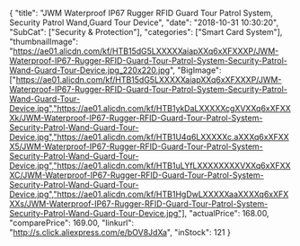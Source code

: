 {
	"title": "JWM Waterproof IP67 Rugger RFID Guard Tour Patrol System, Security Patrol Wand,Guard Tour Device",
	"date": "2018-10-31 10:30:20",
	"SubCat": ["Security & Protection"],
	"categories": ["Smart Card System"],
	"thumbnailImage": "https://ae01.alicdn.com/kf/HTB15dG5LXXXXXaiapXXq6xXFXXXP/JWM-Waterproof-IP67-Rugger-RFID-Guard-Tour-Patrol-System-Security-Patrol-Wand-Guard-Tour-Device.jpg_220x220.jpg",
	"BigImage": ["https://ae01.alicdn.com/kf/HTB15dG5LXXXXXaiapXXq6xXFXXXP/JWM-Waterproof-IP67-Rugger-RFID-Guard-Tour-Patrol-System-Security-Patrol-Wand-Guard-Tour-Device.jpg","https://ae01.alicdn.com/kf/HTB1ykDaLXXXXXcgXVXXq6xXFXXXk/JWM-Waterproof-IP67-Rugger-RFID-Guard-Tour-Patrol-System-Security-Patrol-Wand-Guard-Tour-Device.jpg","https://ae01.alicdn.com/kf/HTB1U4q6LXXXXXc.aXXXq6xXFXXX5/JWM-Waterproof-IP67-Rugger-RFID-Guard-Tour-Patrol-System-Security-Patrol-Wand-Guard-Tour-Device.jpg","https://ae01.alicdn.com/kf/HTB1uLYfLXXXXXXXXVXXq6xXFXXXC/JWM-Waterproof-IP67-Rugger-RFID-Guard-Tour-Patrol-System-Security-Patrol-Wand-Guard-Tour-Device.jpg","https://ae01.alicdn.com/kf/HTB1HgDwLXXXXXaaXXXXq6xXFXXXs/JWM-Waterproof-IP67-Rugger-RFID-Guard-Tour-Patrol-System-Security-Patrol-Wand-Guard-Tour-Device.jpg"],
	"actualPrice": 168.00,
	"comparePrice": 169.00,
	"linkurl": "http://s.click.aliexpress.com/e/bOV8JdXa",
	"inStock": 121
}
